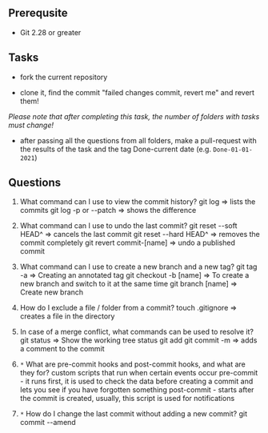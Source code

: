 ## Prerequsite

* Git 2.28 or greater

## Tasks

* fork the current repository

* clone it, find the commit "failed changes commit, revert me" and revert them! 

*Please note that after completing this task, the number of folders with tasks must change!*

* after passing all the questions from all folders, make a pull-request with the results of the task and the tag Done-current date (e.g. `Done-01-01-2021`)


## Questions

1. What command can I use to view the commit history?
git log => lists the commits
git log -p or --patch => shows the difference

1. What command can I use to undo the last commit?
git reset --soft HEAD^ => cancels the last commit
git reset --hard HEAD^ => removes the commit completely
git revert commit-[name] => undo a published commit

1. What command can I use to create a new branch and a new tag?
git tag -a => Creating an annotated tag
git checkout -b [name] => To create a new branch and switch to it at the same time
git branch [name] => Create new branch

1. How do I exclude a file / folder from a commit?
touch .gitignore => creates a file in the directory

1. In case of a merge conflict, what commands can be used to resolve it?
git status => Show the working tree status
git add 
git commit -m => adds a comment to the commit

1. `*` What are pre-commit hooks and post-commit hooks, and what are they for?
custom scripts that run when certain events occur
pre-commit - it runs first, it is used to check the data before creating a commit and lets you see if you have forgotten something
post-commit - starts after the commit is created, usually, this script is used for notifications

1. `*` How do I change the last commit without adding a new commit?
git commit --amend
